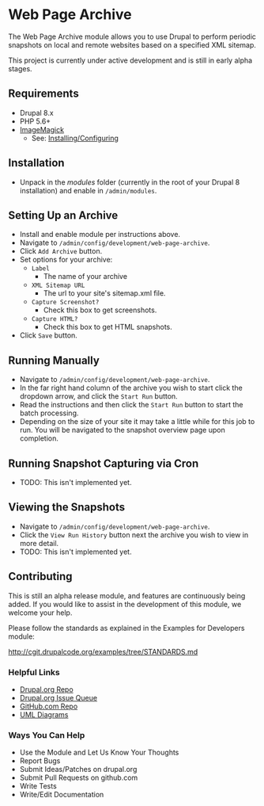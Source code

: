# Web Page Archive

The Web Page Archive module allows you to use Drupal to perform periodic
snapshots on local and remote websites based on a specified XML sitemap.

This project is currently under active development and is still in early
alpha stages.

## Requirements

- Drupal 8.x
- PHP 5.6+
- [ImageMagick](http://php.net/manual/en/book.imagick.php)
  - See: [Installing/Configuring](http://php.net/manual/en/imagick.setup.php)

## Installation

- Unpack in the *modules* folder (currently in the root of your Drupal 8
installation) and enable in `/admin/modules`.

## Setting Up an Archive

- Install and enable module per instructions above.
- Navigate to `/admin/config/development/web-page-archive`.
- Click `Add Archive` button.
- Set options for your archive:
  - `Label`
    - The name of your archive
  - `XML Sitemap URL`
    - The url to your site's sitemap.xml file.
  - `Capture Screenshot?`
    - Check this box to get screenshots.
  - `Capture HTML?`
    - Check this box to get HTML snapshots.
- Click `Save` button.

## Running Manually

- Navigate to `/admin/config/development/web-page-archive`.
- In the far right hand column of the archive you wish to start click the
dropdown arrow, and click the `Start Run` button.
- Read the instructions and then click the `Start Run` button to start the
batch processing.
- Depending on the size of your site it may take a little while for this job to
run. You will be navigated to the snapshot overview page upon completion.

## Running Snapshot Capturing via Cron

- TODO: This isn't implemented yet.

## Viewing the Snapshots

- Navigate to `/admin/config/development/web-page-archive`.
- Click the `View Run History` button next the archive you wish to view in
more detail.
- TODO: This isn't implemented yet.

## Contributing

This is still an alpha release module, and features are continuously being
added. If you would like to assist in the development of this module, we
welcome your help.

Please follow the standards as explained in the Examples for Developers module:

http://cgit.drupalcode.org/examples/tree/STANDARDS.md

### Helpful Links

- [Drupal.org Repo](https://www.drupal.org/project/web_page_archive)
- [Drupal.org Issue Queue](https://www.drupal.org/project/issues/2888559)
- [GitHub.com Repo](https://github.com/WidgetsBurritos/web_page_archive)
- [UML Diagrams](diagrams)

### Ways You Can Help

- Use the Module and Let Us Know Your Thoughts
- Report Bugs
- Submit Ideas/Patches on drupal.org
- Submit Pull Requests on github.com
- Write Tests
- Write/Edit Documentation
